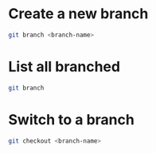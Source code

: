 # Create a new branch
```bash
git branch <branch-name>
```

# List all branched
```bash
git branch
```

# Switch to a branch
```bash
git checkout <branch-name>
```
